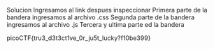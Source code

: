 



Solucion
Ingresamos al link
despues inspeccionar
 Primera parte de la bandera
 ingresamos al archivo .css
  Segunda parte de la bandera
   ingresamos al archivo .js
   Tercera y ultima parte ed la bandera


picoCTF{tru3_d3t3ct1ve_0r_ju5t_lucky?f10be399}